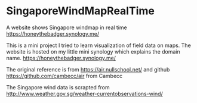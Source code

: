 # SingaporeWindMapRealTime
A website shows Singapore windmap in real time
https://honeythebadger.synology.me/

This is a mini project I tried to learn visualization of field data on maps.
The website is hosted on my little mini synology which explains the domain name. 
https://honeythebadger.synology.me/

The original reference is from https://air.nullschool.net/ and github https://github.com/cambecc/air from Cambecc

The Singapore wind data is scrapted from http://www.weather.gov.sg/weather-currentobservations-wind/
